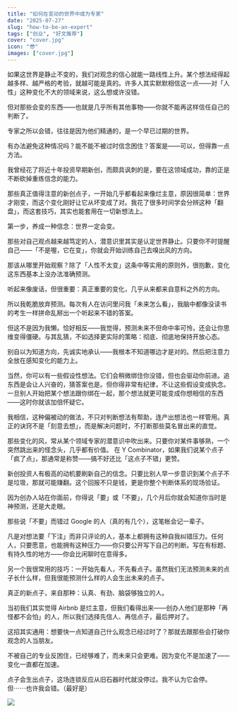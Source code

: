 ```yaml
---
title: "如何在变动的世界中成为专家"
date: "2025-07-27"
slug: "how-to-be-an-expert"
tags: ["创业", "好文推荐"]
cover: "cover.jpg"
icon: "😎"
images: ["cover.jpg"]
---
```

如果这世界是静止不变的，我们对观念的信心就能一路线性上升。某个想法经得起越多样、越严格的考验，就越可能是真的。许多人其实默默相信这一点——对「人性」这种变化不大的领域来说，这么想或许没错。



但对那些会变的东西——也就是几乎所有其他事物——你就不能再这样信任自己的判断了。



专家之所以会错，往往是因为他们精通的，是一个早已过期的世界。



有办法避免这种情况吗？能不能不被过时信念困住？答案是——可以，但得靠一点方法。



我曾经花了将近十年投资早期新创，而颇具讽刺的是，要在这领域成功，靠的正是不断砍掉重练信念的能力。



那些真正值得注意的新创点子，一开始几乎都看起来像烂主意，原因很简单：世界才刚变，而这个变化刚好让它从坏变成了对。我花了很多时间学会分辨这种「翻盘」，而这套技巧，其实也能套用在一切新想法上。



第一步，养成一种信念：世界一定会变。



那些对自己观点越来越笃定的人，潜意识里其实是认定世界静止。只要你不时提醒自己——「不是喔，它在变」，你就会开始训练自己去嗅出风的方向。



那该从哪里开始观察？除了「人性不太变」这条中等实用的原则外，很抱歉，变化这东西基本上没办法准确预测。



听起来像废话，但很重要：真正重要的变化，几乎从来都来自意料之外的方向。



所以我乾脆放弃预测。每次有人在访问里问我「未来怎么看」，我脑中都像没读书的考生一样拼命乱掰出一个听起来不错的答案。



但这不是因为我懒。恰好相反——我觉得，预测未来不但命中率可怜，还会让你思维变得僵硬。与其乱猜，不如选择更实际的策略：彻底、彻底地保持开放心态。



别自以为知道方向，先诚实地承认——我根本不知道哪边才是对的。然后把注意力全放在感知变化的能力上。



当然，你可以有一些假设性想法。它们会稍微绑住你没错，但也会驱动你前进。追东西是会让人兴奋的，猜答案也是。但你得非常有纪律，不让这些假设变成执念。
一旦别人开始把某个想法跟你绑在一起，那个想法就更可能变成你想相信的东西——这时你就该加倍怀疑它。



我相信，这种偏被动的做法，不只对判断想法有帮助，连产出想法也一样管用。真正的诀窍不是「刻意去想」，而是解决问题时，不打断那些莫名冒出来的直觉。



那些变化的风，常从某个领域专家的潜意识中吹出来。只要你对某件事够熟，一个突然跳出来的怪念头，几乎都有价值。
在 Y Combinator，如果我们说某个点子「疯了点」，那通常是称赞——搞不好还比「这点子不错」更赞。



新创投资人有极高的动机要刷新自己的信念。只要比别人早一步意识到某个点子不是垃圾，那就可能赚翻。这个回报不只是钱，更是你整个判断体系的现场验证。



因为创办人站在你面前，你得说「要」或「不要」，几个月后你就会知道你当时是神预测，还是大走眼。



那些说「不要」而错过 Google 的人（真的有几个），这笔帐会记一辈子。



凡是对想法要「下注」而非只评论的人，基本上都拥有这种自我纠错压力。任何人，只要愿意，也能拥有这种压力——你只要公开写下自己的判断。写在有标题、有持久性的地方——你会比闲聊时在意得多。



另一个我很常用的技巧：一开始先看人，不先看点子。虽然我们无法预测未来的点子长什么样，但我很能预测什么样的人会生出未来的点子。



真正的新点子，来自那种：认真、有劲、脑袋够独立的人。



当初我们其实觉得 Airbnb 是烂主意，但我们看得出来——创办人他们是那种「再怪都不会怕」的人，所以我们选择先信人、再信点子，最后押对了。



这招其实通用：想要快一点知道自己什么观念已经过时了？那就去跟那些会打破你观念的人当朋友。



不被自己的专业反困住，已经够难了，而未来只会更难。因为变化不是加速了——变化一直都在加速。



点子会生出点子，这场连锁反应从旧石器时代就没停过。我不认为它会停。
但⋯⋯也许我会错。（最好是）




![](https://prod-files-secure.s3.us-west-2.amazonaws.com/112d0858-5090-4d34-a606-b75eb8d65fd2/46476355-9cf3-4e99-9b7a-3531bc426380/1000202064.png?X-Amz-Algorithm=AWS4-HMAC-SHA256&X-Amz-Content-Sha256=UNSIGNED-PAYLOAD&X-Amz-Credential=ASIAZI2LB4664XLL5BAM%2F20251010%2Fus-west-2%2Fs3%2Faws4_request&X-Amz-Date=20251010T101504Z&X-Amz-Expires=3600&X-Amz-Security-Token=IQoJb3JpZ2luX2VjEFIaCXVzLXdlc3QtMiJGMEQCIEG%2BsvcDqQ7Gfk6qOZ7gqs%2F8QIWaFUsojOBKvMnXfpHoAiB%2B%2B2m5QLFS5S%2BjFz5NSLUGTYOZlkrFmNEXL5K6uqzEriqIBAjq%2F%2F%2F%2F%2F%2F%2F%2F%2F%2F8BEAAaDDYzNzQyMzE4MzgwNSIMT7EgkYcO%2BfEYmh2%2BKtwDIsSMfutpKHLMl9dq9%2FjC8ywAUzsccS8vh5My%2B2H70jPsLo9NdTZykH1ScWB7EpCmFHmt3T63LtcUFB0JpECYICkCjGzR8bZF%2B7SkV1h9338Q4zxKg3nUmAufXv0d1cEteB9MINViDuE75eKU9KVZbzk0cO7%2BR6WL4%2FWn8WnlvVM8jealRbUpmxxKM46%2FdkUzewvY71TnxFYPePj9ErWRxDP22s9EGEBN4QYIVAsKtPSbIa0cufFYh70YEI5gQyn8xGda82H8yjGguVICxU%2F0WztFo3UuB5ju8EdVGyFXUTWw0PlnN1p%2B1L9ISKqtGWVw3HJaxuusFs5KpGedKBeLKvD8Gz17Q%2FuB7BJ8%2FeKpUIRiHXE7KTFxi7IsTM9F%2F0RfKOyoP5kYdEFxCm5LhmNOng3lBLSupHhMHyI2p%2B2ylG%2BWprYuDotEw9OKxxiIX690rtko73MN294M6KOcv7JJFrYX48ZvkA%2F2Kp7H6Xs52e26K7q9RRWefUXlT%2FPiO20BfE4n9EQJavdJh26Pdp2k5jQYYzLWAnq%2FNM9YMU9vH3EnbmDngc%2FugkJH3rfG0cp7yF4yVh%2Bq43nLxKU6xxsJJaR6veLsfWkzKNQ9SB6fsteMhSv2rabVtGCFewcwtaCjxwY6pgHOSsOyzE2GweQz09HwWPhKBcMic5mJfKhofahiSM8FKvOHO%2FjCkZXT2yyasSsiahK8RDYcKOkGoWKhDv1Pclfi42PzPXSg4a4HeWfbCsiy8qjcNGJuI78BIrOmopEO2PmGhBUvGBnszIswkrnkcJqSrle5wWOdEygWHgh2OG0iEOldNoiohdneao48byzd8XW5ASZ8Y%2FopM8G%2BJtnJAzsnSmCbU99N&X-Amz-Signature=713f4bb1b2ffac66a84c982d4151cd22afef029e9d5692db5bf47a3b29f1bfac&X-Amz-SignedHeaders=host&x-amz-checksum-mode=ENABLED&x-id=GetObject)

